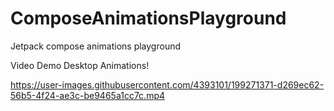 # ComposeAnimationsPlayground
Jetpack compose animations playground


Video Demo Desktop Animations!

https://user-images.githubusercontent.com/4393101/199271371-d269ec62-56b5-4f24-ae3c-be9465a1cc7c.mp4

